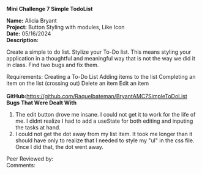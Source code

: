<b>Mini Challenge 7 Simple TodoList</b>

<b>Name:</b> Alicia Bryant<br>
<b>Project:</b> Button Styling with modules, Like Icon<br>
<b>Date:</b> 05/16/2024 <br>
<strong>Description:</strong><br>

Create a simple to do list.
Stylize your To-Do list. This means styling your application in a thoughtful and meaningful way that is not the way we did it in class.
Find two bugs and fix them.

Requirements:
Creating a To-Do List
Adding items to the list
Completing an item on the list (crossing out)
Delete an item
Edit an item
<br><br>
<b>GitHub:</b>https://github.com/Raquelbateman/BryantAMC7SimpleToDoList<br>
<b>Bugs That Were Dealt With</b>
1. The edit button drove me insane. I could not get it to work for the life of me. I didnt realize I had to add a useState for both editing and inputing the tasks at hand.
2. I could not get the dot away from my list item. It took me longer than it should have only to realize that I needed to style my "ul" in the css file. Once I did that, the dot went away.

Peer Reviewed by:  <br>
Comments:   <br> 
<br>
<br>
<br>
<br>

